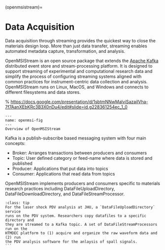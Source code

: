 (openmsistream)=
# Data Acquisition 

Data acquisition through streaming provides the quickest way to close the
materials design loop. More than just data transfer, streaming enables automated
metadata capture, transformation, and analysis.

OpenMSIStream is an open source package that extends the [Apache
Kafka](https://kafka.apache.org) distributed event store and stream-processing
platform. It is designed to support streaming of experimental and computational
research data and simplify the process of configuring streaming systems aligned
with common practices for instrument-centric data collection and analysis.
OpenMSIStream runs on Linux, MacOS, and Windows and connects to different
filesystems and data stores.

% https://docs.google.com/presentation/d/1sbtmNNwMalviSazailVha-7f7AanXEbKRc3B3X0nDu4/edit#slide=id.g228361254ec_1_0
```{figure} images/openmsistream.png
---
name: openmsi-fig
---
Overview of OpenMSIStream
```

Kafka is a publish-subscribe based messaging system with four main concepts:

* Broker: Arranges transactions between producers and consumers
* Topic: User defined category or feed-name where data is stored and published
* Producer: Applications that put data into topics
* Consumer: Applications that read data from topics

OpenMSIStream implements producers and consumers specific to materials research
practices including DataFileUploadDirectory, DataFileDownloadDirectory, and
DataFileStreamProcessor.


`````{admonition} Example
:class: tip
For the laser shock PDV analysis at JHU, a `DataFileUploadDirectory` service
runs on the PDV system. Researchers copy datafiles to a specific directory and
they are streamed to a Kafka topic. A set of DataFileStreamProcessors run on the
HTMDEC platform to (1) acquire and organize the raw waveform data and (2) run
the PDV analysis software for the anlaysis of spall signals.
```
